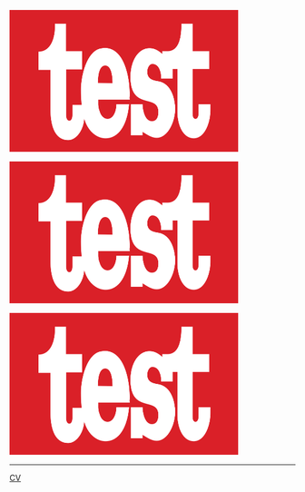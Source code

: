 [<img src="./test.png" height="250px" width="80%" >](./Blank.pdf)

[<img src="./test.png" height="250px" width="80%" >](./Blank.pdf)

[<img src="./test.png" height="250px" width="80%" >](./Blank.pdf)

---
[CV](./Blank.pdf)
